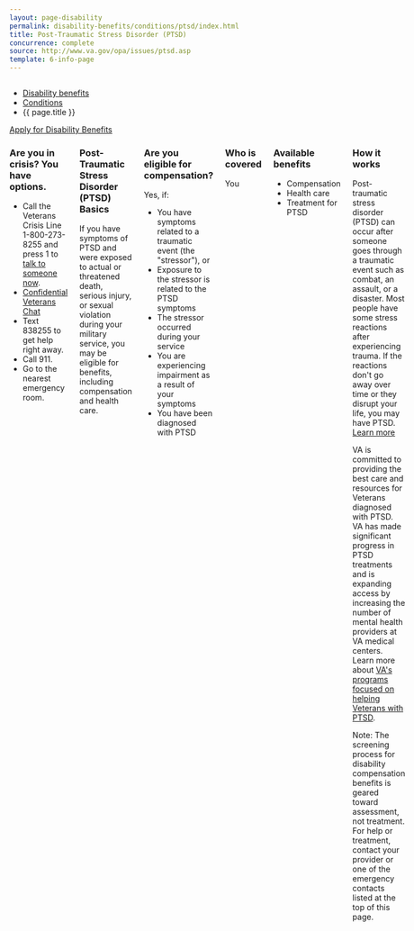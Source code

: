 ```yaml
---
layout: page-disability
permalink: disability-benefits/conditions/ptsd/index.html
title: Post-Traumatic Stress Disorder (PTSD)
concurrence: complete
source: http://www.va.gov/opa/issues/ptsd.asp
template: 6-info-page
---
```


<div class="splash" markdown="0">
<div class="row" markdown="0">
<div class="small-12 columns" markdown="0">

<ul class="breadcrumbs" role="menubar" aria-label="Primary">
<li class="parent"><a href="{{ site.url }}/disability-benefits/">Disability benefits</a></li>
<li class="parent"><a href="{{ site.url }}/disability-benefits/conditions/">Conditions</a></li>
<li class="active">{{ page.title }}</li>
</ul>

</div>
</div>
</div>

<div class="main" role="main" markdown="0">

<div class="action-bar">
  <div class="row">
    <div class="small-12 columns">
      <a class="usa-button-primary" href="{{ site.url}}/disability-benefits/get/">Apply for Disability Benefits</a>
    </div>
  </div>  
</div>

<div class="section one" markdown="0">
<div class="primary" markdown="0">
<div class="row" markdown="0">
<div class="small-12 columns">

<div class="call-out" markdown="1">

### Are you in crisis? You have options.

- Call the Veterans Crisis Line 1-800-273-8255 and press 1 to [talk to someone now](https://www.veteranscrisisline.net/Default.aspx).
- [Confidential Veterans Chat](https://www.veteranscrisisline.net/ChatTermsOfService.aspx?account=Veterans%20Chat/)
- Text 838255 to get help right away.
- Call 911.
- Go to the nearest emergency room.

</div>

<div class="call-out" markdown="1">

### Post-Traumatic Stress Disorder (PTSD) Basics

If you have symptoms of PTSD and were exposed to actual or threatened death, serious injury, or sexual violation during your military service, you may be eligible for benefits, including compensation and health care. 

</div>

<div class="call-out" markdown="1">

### Are you eligible for compensation?

Yes, if:

-	You have symptoms related to a traumatic event (the "stressor"), or 
-	Exposure to the stressor is related to the PTSD symptoms
-	The stressor occurred during your service
-	You are experiencing impairment as a result of your symptoms
-	You have been diagnosed with PTSD 


</div>

<div class="call-out" markdown="1">

### Who is covered

You

</div>

<div class="call-out" markdown="1">

### Available benefits

-	Compensation 
-	Health care 
-	Treatment for PTSD 

</div>

<div class="call-out" markdown="1">

### How it works

Post-traumatic stress disorder (PTSD) can occur after someone goes through a traumatic event such as combat, an assault, or a disaster. Most people have some stress reactions after experiencing trauma. If the reactions don't go away over time or they disrupt your life, you may have PTSD. [Learn more](http://www.ptsd.va.gov/public/index.asp)

VA is committed to providing the best care and resources for Veterans diagnosed with PTSD. VA has made significant progress in PTSD treatments and is expanding access by increasing the number of mental health providers at VA medical centers. Learn more about [VA's programs focused on helping Veterans with PTSD](http://www.mentalhealth.va.gov/PTSD.asp).

Note: The screening process for disability compensation benefits is geared toward assessment, not treatment. For help or treatment, contact your provider or one of the emergency contacts listed at the top of this page.

</div>

</div>
</div>
</div>


</div>
